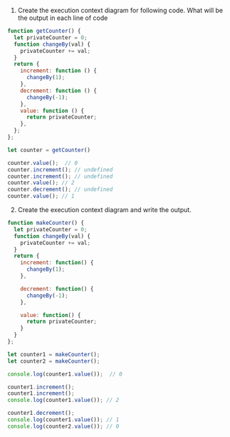 1. Create the execution context diagram for following code. What will be the output in each line of code

```js
function getCounter() {
  let privateCounter = 0;
  function changeBy(val) {
    privateCounter += val;
  }
  return {
    increment: function () {
      changeBy(1);
    },
    decrement: function () {
      changeBy(-1);
    },
    value: function () {
      return privateCounter;
    },
  };
};

let counter = getCounter()

counter.value();  // 0
counter.increment(); // undefined
counter.increment(); // undefined
counter.value(); // 2
counter.decrement(); // undefined
counter.value(); // 1
```

2. Create the execution context diagram and write the output.

```js
function makeCounter() {
  let privateCounter = 0;
  function changeBy(val) {
    privateCounter += val;
  }
  return {
    increment: function() {
      changeBy(1);
    },

    decrement: function() {
      changeBy(-1);
    },

    value: function() {
      return privateCounter;
    }
  }
};

let counter1 = makeCounter();
let counter2 = makeCounter();

console.log(counter1.value());  // 0

counter1.increment();
counter1.increment();
console.log(counter1.value()); // 2

counter1.decrement();
console.log(counter1.value()); // 1
console.log(counter2.value()); // 0
```